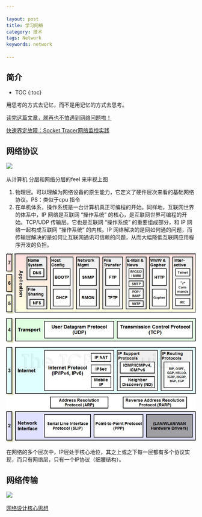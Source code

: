 ```yaml
---

layout: post
title: 学习网络
category: 技术
tags: Network
keywords: network

---
```


## 简介

* TOC
{:toc}

用思考的方式去记忆，而不是用记忆的方式去思考。

[读完这篇文章，就再也不怕遇到网络问题啦！](https://mp.weixin.qq.com/s/Tnerf7M_a6HUC4ucaOWzeg)

[快速界定故障：Socket Tracer网络监控实践](https://mp.weixin.qq.com/s/0w5t_KkHRLXkEY1_qbdTtw)

## 网络协议

![](/public/upload/network/network_protocol.png)

从计算机 分层和网络分层的feel 来审视上图

1. 物理层。可以理解为网络设备的原生能力，它定义了硬件层次来看的基础网络协议。PS：类似于cpu 指令
2. 在单机体系，操作系统是一台计算机真正可编程的开始。同样地，互联网世界的体系中，IP 网络是互联网 “操作系统” 的核心，是互联网世界可编程的开始。TCP/UDP 传输层。它也是互联网 “操作系统” 的重要组成部分，和 IP 网络一起构成互联网 “操作系统” 的内核。IP 网络解决的是网如何通的问题，而传输层解决的是如何让互联网通讯可信赖的问题，从而大幅降低互联网应用程序开发的负担。

![](/public/upload/network/internet_layer.png)

在网络的多个层次中，IP层处于核心地位，其之上或之下每一层都有多个协议实现，而只有网络层，只有一个IP协议（细腰结构）。

## 网络传输

![](/public/upload/network/network_transmission.png)

[网络设计核心思想](https://mp.weixin.qq.com/s/0XXNDid8lXDbcSZ9fmWOZg)



